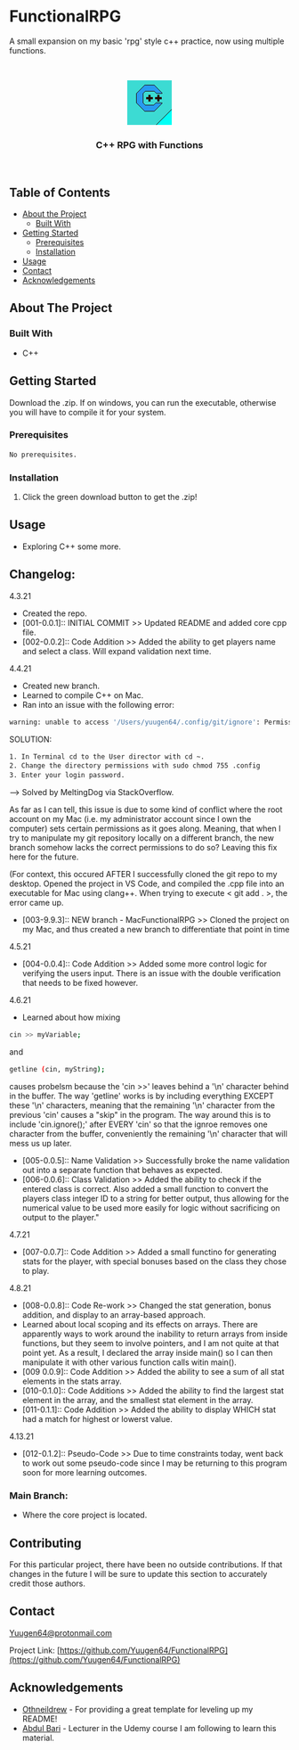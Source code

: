 # FunctionalRPG
A small expansion on my basic 'rpg' style c++ practice, now using multiple functions.

<!-- PROJECT LOGO -->
<br />
<p align="center">
  <a href="https://github.com/Yuugen64/004_CleanMem/README.md">
    <img src="003_C++_Sprite.png" alt="Logo" width="80" height="80">
  </a>

  <h3 align="center">C++ RPG with Functions</h3>
  
  <br />
  </p>
</p>



<!-- TABLE OF CONTENTS -->
## Table of Contents

* [About the Project](#about-the-project)
  * [Built With](#built-with)
* [Getting Started](#getting-started)
  * [Prerequisites](#prerequisites)
  * [Installation](#installation)
* [Usage](#usage)
* [Contact](#contact)
* [Acknowledgements](#acknowledgements)




<!-- ABOUT THE PROJECT -->
## About The Project

<!-- [![Product Name Screen Shot][product-screenshot]](https://example.com) -->


### Built With
* C++



<!-- GETTING STARTED -->
## Getting Started

Download the .zip. If on windows, you can run the executable, otherwise you will have to compile it for your system.



### Prerequisites

```sh
No prerequisites.
```

### Installation

1. Click the green download button to get the .zip!



<!-- USAGE EXAMPLES -->
## Usage
- Exploring C++ some more.

<!-- CHANGELOG -->
## Changelog:
<!-- DATES and what changed/was accomplished on that day. -->

4.3.21
- Created the repo.
- [001-0.0.1]:: INITIAL COMMIT >> Updated README and added core cpp file.
- [002-0.0.2]:: Code Addition >> Added the ability to get players name and select a class. Will expand validation next time.

4.4.21
- Created new branch.
- Learned to compile C++ on Mac.
- Ran into an issue with the following error:

```sh
warning: unable to access '/Users/yuugen64/.config/git/ignore': Permission denied
```

SOLUTION:
```sh
1. In Terminal cd to the User director with cd ~.
2. Change the directory permissions with sudo chmod 755 .config
3. Enter your login password.
```
--> Solved by MeltingDog via StackOverflow.

As far as I can tell, this issue is due to some kind of conflict where the root account on my Mac (i.e. my administrator account since I own the computer) sets certain permissions as it goes along. Meaning, that when I try to manipulate my git repository locally on a different branch, the new branch somehow lacks the correct permissions to do so? Leaving this fix here for the future.

(For context, this occured AFTER I successfully cloned the git repo to my desktop. Opened the project in VS Code, and compiled the .cpp file into an executable for Mac using clang++. When trying to execute < git add . >, the error came up.

- [003-9.9.3]:: NEW branch - MacFunctionalRPG >> Cloned the project on my Mac, and thus created a new branch to differentiate that point in time

4.5.21
- [004-0.0.4]:: Code Addition >> Added some more control logic for verifying the users input. There is an issue with the double verification that needs to be fixed however.

4.6.21
- Learned about how mixing 
```sh
cin >> myVariable;
```
and
```sh
getline (cin, myString);
```
causes probelsm because the 'cin >>' leaves behind a '\n' character behind in the buffer. The way 'getline' works is by including everything EXCEPT these '\n' characters, meaning that the remaining '\n' character from the previous 'cin' causes a "skip" in the program. The way around this is to include 'cin.ignore();' after EVERY 'cin' so that the ignroe removes one character from the buffer, conveniently the remaining '\n' character that will mess us up later.
- [005-0.0.5]:: Name Validation >> Successfully broke the name validation out into a separate function that behaves as expected.
- [006-0.0.6]:: Class Validation >> Added the ability to check if the entered class is correct. Also added a small function to convert the players class integer ID to a string for better output, thus allowing for the numerical value to be used more easily for logic without sacrificing on output to the player."

4.7.21
- [007-0.0.7]:: Code Addition >> Added a small functino for generating stats for the player, with special bonuses based on the class they chose to play.

4.8.21
- [008-0.0.8]:: Code Re-work >> Changed the stat generation, bonus addition, and display to an array-based approach.
- Learned about local scoping and its effects on arrays. There are apparently ways to work around the inability to return arrays from inside functions,
but they seem to involve pointers, and I am not quite at that point yet. As a result, I declared the array inside main() so I can then manipulate it with
other various function calls witin main().
- [009 0.0.9]:: Code Addition >> Added the ability to see a sum of all stat elements in the stats array.
- [010-0.1.0]:: Code Additions >> Added the ability to find the largest stat element in the array, and the smallest stat element in the array.
- [011-0.1.1]:: Code Addition >> Added the ability to display WHICH stat had a match for highest or lowerst value.

4.13.21
- [012-0.1.2]:: Pseudo-Code >> Due to time constraints today, went back to work out some pseudo-code since I may be returning to this program soon for more learning outcomes.

### Main Branch:
- Where the core project is located.

<!-- CONTRIBUTING -->
## Contributing

For this particular project, there have been no outside contributions. If that changes in the future I will be sure to update this section to accurately credit those authors.



<!-- CONTACT -->
## Contact

Yuugen64@protonmail.com

<!-- ***Make sure to update REPO in BOTH URLs here*** -->
Project Link: [https://github.com/Yuugen64/FunctionalRPG](https://github.com/Yuugen64/FunctionalRPG)



<!-- ACKNOWLEDGEMENTS -->
## Acknowledgements
* [Othneildrew](https://github.com/othneildrew/Best-README-Template/blob/master/README.md) - For providing a great template for leveling up my README!
* [Abdul Bari](https://www.udemy.com/course/cpp-deep-dive/) - Lecturer in the Udemy course I am following to learn this material.

